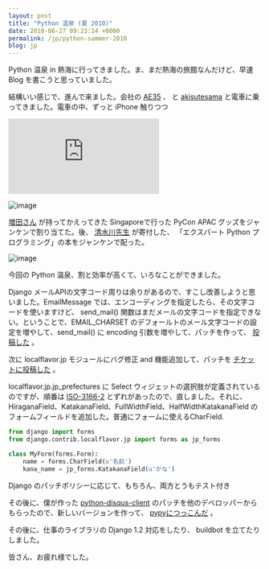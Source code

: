 ```yaml
---
layout: post
title: "Python 温泉 (夏 2010)"
date: 2010-06-27 09:23:14 +0000
permalink: /jp/python-summer-2010
blog: jp
---
```


Python 温泉 in 熱海に行ってきました。ま、まだ熱海の旅館なんだけど、早速 Blog を書こうと思っていました。

結構いい感じで、進んで来ました。会社の [AE35](http://twitter.com/AE35) 、 と
[akisutesama](http://twitter.com/akisutesama) と電車に乗ってきました。電車の中、ずっと
iPhone 触りつつ

![image](http://desmond.yfrog.com/Himg35/scaled.php?tn=0&server=35&filename=5r8u.jpg&xsize=640&ysize=640)

![image](http://farm2.static.flickr.com/1105/4731986975_91dea2ba68.jpg)

[増田さん](http://twitter.com/whosaysni) が持ってかえってきた Singaporeで行った PyCon APAC
グッズをジャンケンで割り当てた。後、 [清水川先生](http://twitter.com/shimizukawa) が寄付した、
「エクスパート Python プログラミング」の本をジャンケンで配った。

![image](http://farm5.static.flickr.com/4120/4735457768_8ae67e7c39.jpg)

今回の Python 温泉、割と効率が高くて、いろなことができました。

Django メールAPIの文字コード周りは余りがあるので、すこし改善しようと思いました。EmailMessage
では、エンコーディングを指定したら、その文字コードを使いますけど、
send\_mail() 関数はまだメールの文字コードを指定できない。ということで、EMAIL\_CHARSET
のデフォールトのメール文字コードの設定を増やして、send\_mail() に
encoding 引数を増やして、パッチを作って、
[投稿した](http://code.djangoproject.com/ticket/13829) 。

次に localflavor.jp モジュールにバグ修正 and 機能追加して、パッチを
[チケットに投稿した](http://code.djangoproject.com/ticket/13838)
。

localflavor.jp.jp\_prefectures に Select ウィジェットの選択肢が定義されているのですが、順番は
[ISO-3166-2](http://ja.wikipedia.org/wiki/ISO_3166-2:JP)
とずれがあったので、直しました。それに、
HiraganaField、KatakanaField、FullWidthField、HalfWidthKatakanaField
のフォームフィールドを追加した。普通にフォームに使えるCharField.

``` python
from django import forms
from django.contrib.localflavor.jp import forms as jp_forms

class MyForm(forms.Form):
    name = forms.CharField(u'名前')
    kana_name = jp_forms.KatakanaField(u'かな')
```

Django のパッチポリシーに応じて、もちろん、両方とうもテスト付き

その後に、僕が作った
[python-disqus-client](http://bitbucket.org/IanLewis/disqus-python-client)
のパッチを他のデベロッパーからもらったので、新しいバージョンを作って、
[pypyにつっこんだ](http://pypi.python.org/pypi/disqus-api-client/)
。

その後に、仕事のライブラリの Django 1.2 対応をしたり、 buildbot を立てたりしました。

皆さん、お疲れ様でした。

